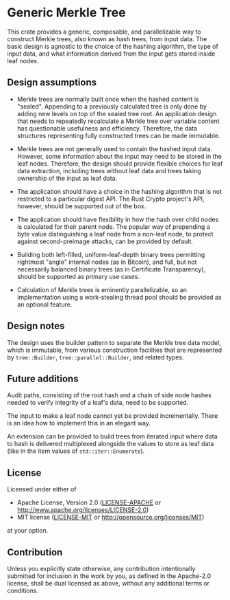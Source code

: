 # Generic Merkle Tree

This crate provides a generic, composable, and parallelizable way to
construct Merkle trees, also known as hash trees, from input data.
The basic design is agnostic to the choice of the hashing algorithm,
the type of input data, and what information derived from the input
gets stored inside leaf nodes.

## Design assumptions

* Merkle trees are normally built once when the hashed content is
  "sealed". Appending to a previously calculated tree is only done by adding
  new levels on top of the sealed tree root. An application design that needs
  to repeatedly recalculate a Merkle tree over variable content has
  questionable usefulness and efficiency. Therefore, the data structures
  representing fully constructed trees can be made immutable.

* Merkle trees are not generally used to contain the hashed input data.
  However, some information about the input may need to be stored in the
  leaf nodes. Therefore, the design should provide flexible choices for
  leaf data extraction, including trees without leaf data and
  trees taking ownership of the input as leaf data.

* The application should have a choice in the hashing algorithm that is
  not restricted to a particular digest API. The Rust Crypto project's API,
  however, should be supported out of the box.

* The application should have flexibility in how the hash over child nodes
  is calculated for their parent node. The popular way of prepending a byte
  value distinguishing a leaf node from a non-leaf node, to protect against
  second-preimage attacks, can be provided by default.

* Building both left-filled, uniform-leaf-depth binary trees permitting
  rightmost "angle" internal nodes (as in Bitcoin), and full, but not
  necessarily balanced binary trees (as in Certificate Transparency),
  should be supported as primary use cases.

* Calculation of Merkle trees is eminently parallelizable, so an
  implementation using a work-stealing thread pool should be provided
  as an optional feature.

## Design notes

The design uses the builder pattern to separate the Merkle tree data model,
which is immutable, from various construction facilities that are represented
by `tree::Builder`, `tree::parallel::Builder`, and related types.

## Future additions

Audit paths, consisting of the root hash and a chain of side node hashes
needed to verify integrity of a leaf's data, need to be supported.

The input to make a leaf node cannot yet be provided incrementally. There is
an idea how to implement this in an elegant way.

An extension can be provided to build trees from iterated input where
data to hash is delivered multiplexed alongside the values to store as
leaf data (like in the item values of `std::iter::Enumerate`).

## License

Licensed under either of

 * Apache License, Version 2.0
   ([LICENSE-APACHE](LICENSE-APACHE) or http://www.apache.org/licenses/LICENSE-2.0)
 * MIT license
   ([LICENSE-MIT](LICENSE-MIT) or http://opensource.org/licenses/MIT)

at your option.

## Contribution

Unless you explicitly state otherwise, any contribution intentionally submitted
for inclusion in the work by you, as defined in the Apache-2.0 license, shall be
dual licensed as above, without any additional terms or conditions.
